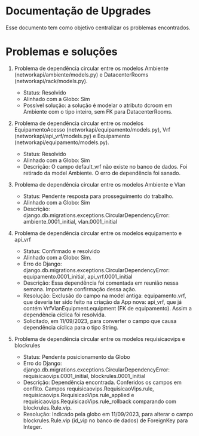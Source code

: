 # Documentação de Upgrades
Esse documento tem como objetivo centralizar os problemas encontrados.
# Problemas e soluções
 
1. Problema de dependência circular entre os modelos Ambiente (networkapi/ambiente/models.py) e DatacenterRooms (networkapi/rack/models.py).
   - Status: Resolvido 
   - Alinhado com a Globo: Sim
   - Possível solução: a solução é modelar o atributo dcroom em Ambiente com o tipo inteiro, sem FK para DatacenterRooms.



2. Problema de dependência circular entre os modelos EquipamentoAcesso (networkapi/equipamento/models.py), Vrf (networkapi/api_vrf/models.py) e Equipamento (networkapi/equipamento/models.py).
   - Status: Resolvido
   - Alinhado com a Globo: Sim
   - Descrição: O campo default_vrf não existe no banco de dados. Foi retirado da model Ambiente. O erro de dependência foi sanado.


3. Problema  de dependência circular entre os modelos Ambiente e Vlan
   - Status: Pendente resposta para prosseguimento do trabalho.
   - Alinhado com a Globo: Sim
   - Descrição: django.db.migrations.exceptions.CircularDependencyError: ambiente.0001_initial, vlan.0001_initial


4. Problema de dependência circular entre os modelos equipamento e api_vrf
   - Status: Confirmado e resolvido
   - Alinhado com a Globo: Sim.
   - Erro do Django: django.db.migrations.exceptions.CircularDependencyError: equipamento.0001_initial, api_vrf.0001_initial
   - Descrição: Essa dependência foi comentada em reunião nessa semana. Importante confirmação dessa ação.
   - Resolução: Exclusão do campo na model antiga: equipamento.vrf, que deveria ter sido feito na criação da App nova: api_vrf, que já contém VrfVlanEquipment.equipment (FK de equipamento). Assim a dependência cíclica foi resolvida.
   - Solicitado, em 11/09/2023, para converter o campo que causa dependência cíclica para o tipo String.


5. Problema de dependência circular entre os modelos requisicaovips e blockrules
   - Status: Pendente posicionamento da Globo
   - Erro do Django: django.db.migrations.exceptions.CircularDependencyError: requisicaovips.0001_initial, blockrules.0001_initial
   - Descrição: Dependência encontrada.  Conferidos os campos em conflito. Campos requisicaovips.RequisicaoVips.rule, requisicaovips.RequisicaoVips.rule_applied e requisicaovips.RequisicaoVips.rule_rollback comparando com blockrules.Rule.vip.
   - Resolução: Indicado pela globo em 11/09/2023, para alterar o campo blockrules.Rule.vip (id_vip no banco de dados) de ForeignKey para Integer.


